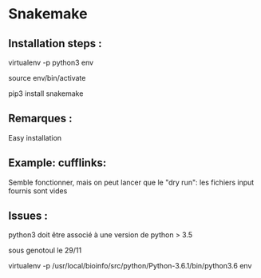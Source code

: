 # Snakemake

## Installation steps :

virtualenv -p python3 env

source env/bin/activate

pip3 install snakemake

## Remarques :
Easy installation

## Example: cufflinks:
Semble fonctionner, mais on peut lancer que le "dry run": les fichiers input fournis sont vides

## Issues :

python3 doit être associé à une version de python > 3.5

sous genotoul le 29/11

virtualenv -p /usr/local/bioinfo/src/python/Python-3.6.1/bin/python3.6 env
